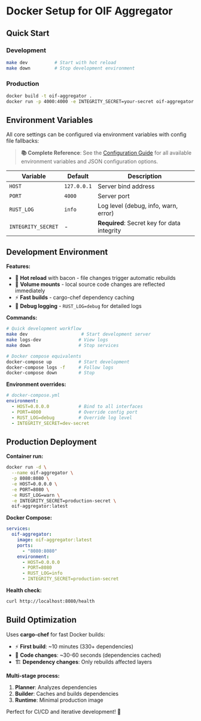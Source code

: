 # Docker Setup for OIF Aggregator

## Quick Start

### Development
```bash
make dev          # Start with hot reload
make down         # Stop development environment
```

### Production
```bash
docker build -t oif-aggregator .
docker run -p 4000:4000 -e INTEGRITY_SECRET=your-secret oif-aggregator
```

## Environment Variables

All core settings can be configured via environment variables with config file fallbacks:

> **📚 Complete Reference**: See the [Configuration Guide](configuration.md) for all available environment variables and JSON configuration options.

| Variable | Default | Description |
|----------|---------|-------------|
| `HOST` | `127.0.0.1` | Server bind address |
| `PORT` | `4000` | Server port |
| `RUST_LOG` | `info` | Log level (debug, info, warn, error) |
| `INTEGRITY_SECRET` | - | **Required**: Secret key for data integrity |

## Development Environment

**Features:**
- 🔄 **Hot reload** with bacon - file changes trigger automatic rebuilds
- 📁 **Volume mounts** - local source code changes are reflected immediately  
- ⚡ **Fast builds** - cargo-chef dependency caching
- 🔧 **Debug logging** - `RUST_LOG=debug` for detailed logs

**Commands:**
```bash
# Quick development workflow
make dev                    # Start development server
make logs-dev              # View logs
make down                  # Stop services

# Docker compose equivalents
docker-compose up          # Start development
docker-compose logs -f     # Follow logs
docker-compose down        # Stop
```

**Environment overrides:**
```yaml
# docker-compose.yml
environment:
  - HOST=0.0.0.0           # Bind to all interfaces
  - PORT=4000              # Override config port
  - RUST_LOG=debug         # Override log level
  - INTEGRITY_SECRET=dev-secret
```

## Production Deployment

**Container run:**
```bash
docker run -d \
  --name oif-aggregator \
  -p 8080:8080 \
  -e HOST=0.0.0.0 \
  -e PORT=8080 \
  -e RUST_LOG=warn \
  -e INTEGRITY_SECRET=production-secret \
  oif-aggregator:latest
```

**Docker Compose:**
```yaml
services:
  oif-aggregator:
    image: oif-aggregator:latest
    ports:
      - "8080:8080"
    environment:
      - HOST=0.0.0.0
      - PORT=8080
      - RUST_LOG=info
      - INTEGRITY_SECRET=production-secret
```

**Health check:**
```bash
curl http://localhost:8080/health
```

## Build Optimization

Uses **cargo-chef** for fast Docker builds:
- ⚡ **First build**: ~10 minutes (330+ dependencies)
- 🔄 **Code changes**: ~30-60 seconds (dependencies cached)
- 🏗️ **Dependency changes**: Only rebuilds affected layers

**Multi-stage process:**
1. **Planner**: Analyzes dependencies
2. **Builder**: Caches and builds dependencies
3. **Runtime**: Minimal production image

Perfect for CI/CD and iterative development! 🚀